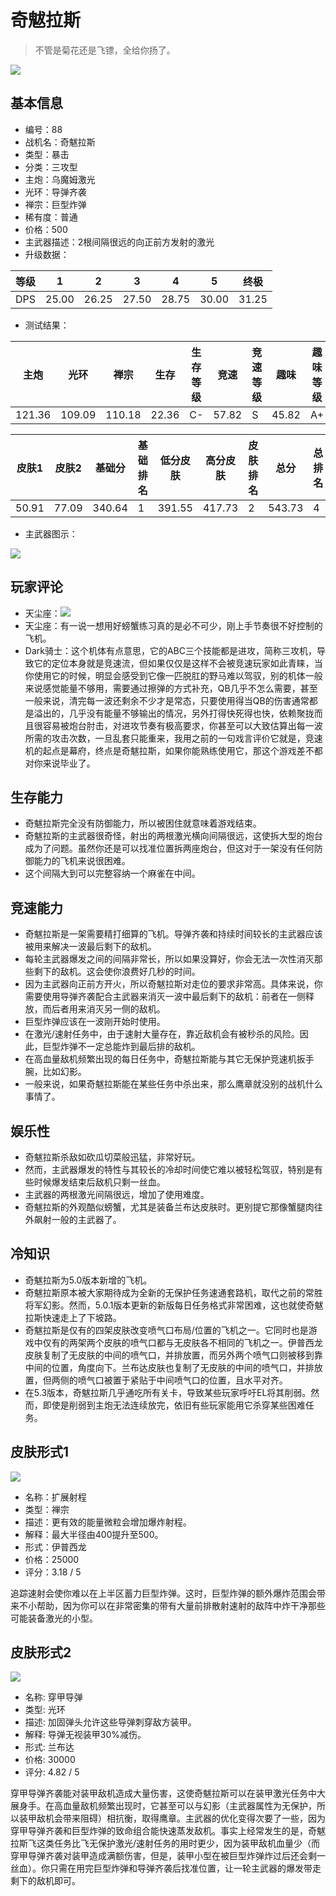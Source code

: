 # 奇魃拉斯

> 不管是菊花还是飞镖，全给你扬了。

<img src="/ships/ship_88.png" style={{zoom:1}}/>

## 基本信息

- 编号：88
- 战机名：奇魃拉斯
- 类型：暴击
- 分类：三攻型
- 主炮：乌魔姆激光
- 光环：导弹齐袭
- 禅宗：巨型炸弹
- 稀有度：普通
- 价格：500
- 主武器描述：2根间隔很远的向正前方发射的激光
- 升级数据：

| 等级 | 1 | 2 | 3 | 4 | 5 | 终极 |
|--|--|--|--|--|--|--|
| DPS | 25.00 | 26.25 | 27.50 | 28.75 | 30.00 | 31.25 |

- 测试结果：

| 主炮 | 光环 | 禅宗 | 生存 | 生存等级 | 竞速 | 竞速等级 | 趣味 | 趣味等级 |
|--|--|--|--|--|--|--|--|--|
| 121.36 | 109.09 | 110.18 | 22.36 | C- | 57.82 | S | 45.82 | A+ |

| 皮肤1 | 皮肤2 | 基础分 | 基础排名 | 低分皮肤 | 高分皮肤 | 皮肤排名 | 总分 | 总排名 |
|--|--|--|--|--|--|--|--|--|
| 50.91 | 77.09 | 340.64 | 1 | 391.55 | 417.73 | 2 | 543.73 | 4 |

- 主武器图示：

<img src="/illustration/main_88.gif" style={{zoom:1}}/>

## 玩家评论

- 天尘座：<img src="/terms/crab.jpg" style={{zoom:1}}/>
- 天尘座：有一说一想用好螃蟹练习真的是必不可少，刚上手节奏很不好控制的飞机。
- Dark骑士：这个机体有点意思，它的ABC三个技能都是进攻，简称三攻机，导致它的定位本身就是竞速流，但如果仅仅是这样不会被竞速玩家如此青睐，当你使用它的时候，明显会感受到它像一匹脱肛的野马难以驾驭，别的机体一般来说感觉能量不够用，需要通过擦弹的方式补充，QB几乎不怎么需要，甚至一般来说，清完每一波还剩余不少才是常态，只要使用得当QB的伤害通常都是溢出的，几乎没有能量不够输出的情况，另外打得快死得也快，依赖聚拢而且很容易被炮台肘击，对进攻节奏有极高要求，你甚至可以大致估算出每一波所需的攻击次数，一旦乱套只能重来，我用之前的一句戏言评价它就是，竞速机的起点是幕府，终点是奇魃拉斯，如果你能熟练使用它，那这个游戏差不都对你来说毕业了。

## 生存能力

- 奇魃拉斯完全没有防御能力，所以被困住就意味着游戏结束。
- 奇魃拉斯的主武器很奇怪，射出的两根激光横向间隔很远，这使拆大型的炮台成为了问题。虽然你还是可以找准位置拆两座炮台，但这对于一架没有任何防御能力的飞机来说很困难。
- 这个间隔大到可以完整容纳一个麻雀在中间。

## 竞速能力

- 奇魃拉斯是一架需要精打细算的飞机。导弹齐袭和持续时间较长的主武器应该被用来解决一波最后剩下的敌机。
- 每轮主武器爆发之间的间隔非常长，所以如果没算好，你会无法一次性消灭那些剩下的敌机。这会使你浪费好几秒的时间。
- 因为主武器向正前方开火，所以奇魃拉斯对走位的要求非常高。具体来说，你需要使用导弹齐袭配合主武器来消灭一波中最后剩下的敌机：前者在一侧释放，而后者用来消灭另一侧的敌机。
- 巨型炸弹应该在一波刚开始时使用。
- 在激光/速射任务中，由于速射大量存在，靠近敌机会有被秒杀的风险。因此，巨型炸弹不一定总能炸到最后排的敌机。
- 在高血量敌机频繁出现的每日任务中，奇魃拉斯能与其它无保护竞速机扳手腕，比如幻影。
- 一般来说，如果奇魃拉斯能在某些任务中杀出来，那么鹰章就没别的战机什么事情了。

## 娱乐性

- 奇魃拉斯杀敌如砍瓜切菜般迅猛，非常好玩。
- 然而，主武器爆发的特性与其较长的冷却时间使它难以被轻松驾驭，特别是有些时候爆发结束后敌机只剩一丝血。
- 主武器的两根激光间隔很远，增加了使用难度。
- 奇魃拉斯的外观酷似螃蟹，尤其是装备兰布达皮肤时。更别提它那像蟹腿肉往外飙射一般的主武器了。

## 冷知识

- 奇魃拉斯为5.0版本新增的飞机。
- 奇魃拉斯原本被大家期待成为全新的无保护任务速通套路机，取代之前的常胜将军幻影。然而，5.0.1版本更新的新版每日任务格式非常困难，这也就使奇魃拉斯快速走上了下坡路。
- 奇魃拉斯是仅有的四架皮肤改变喷气口布局/位置的飞机之一。它同时也是游戏中仅有的两架两个皮肤的喷气口都与无皮肤各不相同的飞机之一。伊普西龙皮肤复制了无皮肤的中间的喷气口，并排放置，而另外两个喷气口则被移到靠中间的位置，角度向下。兰布达皮肤也复制了无皮肤的中间的喷气口，并排放置，但两侧的喷气口被置于紧贴于中间喷气口的位置，且水平对齐。
- 在5.3版本，奇魃拉斯几乎通吃所有关卡，导致某些玩家呼吁EL将其削弱。然而，即使是削弱到主炮无法连续放完，依旧有些玩家能用它杀穿某些困难任务。

## 皮肤形式1

<img src="/ships/ship_88_apex_1.png" style={{zoom:1}}/>

- 名称：扩展射程
- 类型：禅宗
- 描述：更有效的能量微粒会增加爆炸射程。
- 解释：最大半径由400提升至500。
- 形式：伊普西龙
- 价格：25000
- 评分：3.18 / 5

追踪速射会使你难以在上半区蓄力巨型炸弹。这时，巨型炸弹的额外爆炸范围会带来不小帮助，因为你可以在非常密集的带有大量前排散射速射的敌阵中炸干净那些可能装备激光的小型。

## 皮肤形式2

<img src="/ships/ship_88_apex_2.png" style={{zoom:1}}/>

- 名称: 穿甲导弹
- 类型: 光环
- 描述: 加固弹头允许这些导弹刺穿敌方装甲。
- 解释: 导弹无视装甲30%减伤。
- 形式: 兰布达
- 价格: 30000
- 评分: 4.82 / 5

穿甲导弹齐袭能对装甲敌机造成大量伤害，这使奇魃拉斯可以在装甲激光任务中大展身手。在高血量敌机频繁出现时，它甚至可以与幻影（主武器属性为无保护，所以装甲敌机会带来阻碍）相抗衡，取得鹰章。主武器的优化变得次要了一些，因为穿甲导弹齐袭和巨型炸弹的致命组合能快速蒸发敌机。事实上经常发生的是，奇魃拉斯飞这类任务比飞无保护激光/速射任务的用时更少，因为装甲敌机血量少（而穿甲导弹齐袭对装甲造成满额伤害，但是，装甲小型在被巨型炸弹炸过后还会剩一丝血）。你只需在用完巨型炸弹和导弹齐袭后找准位置，让一轮主武器的爆发带走剩下的敌机即可。

